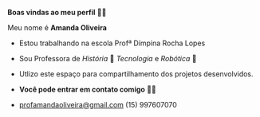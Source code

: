 **Boas vindas ao meu perfil** 🍒🌸

Meu nome é **Amanda Oliveira**
- Estou trabalhando na escola Profª Dímpina Rocha Lopes
- Sou Professora de *_História_* 📖 _Tecnologia_ e _Robótica_ 🤖
- Utlizo este espaço para compartilhamento dos projetos desenvolvidos.

- **Você pode entrar em contato comigo** 📧📞
- profamandaoliveira@gmail.com
  (15) 997607070


